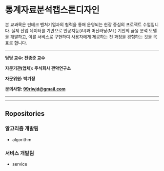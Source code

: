 # 통계자료분석캡스톤디자인

본 교과목은 핀테크 벤처기업과의 협력을 통해 운영되는 현장 중심의 프로젝트 수업입니다. 실제 산업 데이터를 기반으로 인공지능(AI)과 머신러닝(ML) 기반의 금융 분석 모델을 개발하고, 이를 서비스로 구현하여 사용자에게 제공하는 전 과정을 경험하는 것을 목표로 합니다.

---

**담당 교수: 전종준 교수**

**자문기관(업체): 주식회사 관악연구소**

**자문위원: 박기정**

**문의사항: 99rlwjd@gmail.com**

---
---
## Ropositories
### 알고리즘 개발팀
- algorithm

### 서비스 개발팀
- service
